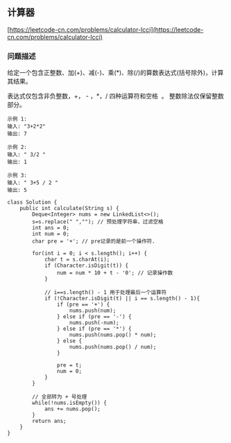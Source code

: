 ## 计算器
[https://leetcode-cn.com/problems/calculator-lcci](https://leetcode-cn.com/problems/calculator-lcci)

### 问题描述
给定一个包含正整数、加(+)、减(-)、乘(*)、除(/)的算数表达式(括号除外)，计算其结果。

表达式仅包含非负整数，+， - ，*，/ 四种运算符和空格  。 整数除法仅保留整数部分。
```
示例 1:
输入: "3+2*2"
输出: 7

示例 2:
输入: " 3/2 "
输出: 1

示例 3:
输入: " 3+5 / 2 "
输出: 5
```

```
class Solution {
    public int calculate(String s) {
        Deque<Integer> nums = new LinkedList<>();
        s=s.replace(" ",""); // 预处理字符串，过滤空格
        int ans = 0;
        int num = 0;
        char pre = '+'; // pre记录的是前一个操作符.
        
        for(int i = 0; i < s.length(); i++) {
            char t = s.charAt(i);
            if (Character.isDigit(t)) {
                num = num * 10 + t - '0'; // 记录操作数
            }
            
            // i==s.length() - 1 用于处理最后一个运算符
            if (!Character.isDigit(t) || i == s.length() - 1){
                if (pre == '+') {
                    nums.push(num);
                } else if (pre == '-') {
                    nums.push(-num);
                } else if (pre == '*') {
                    nums.push(nums.pop() * num);
                } else {
                    nums.push(nums.pop() / num);
                }

                pre = t;
                num = 0;
            }
        }

        // 全部转为 + 号处理
        while(!nums.isEmpty()) {
            ans += nums.pop();
        }
        return ans;
    }
}
```
